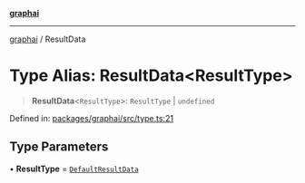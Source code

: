 [**graphai**](../README.md)

***

[graphai](../globals.md) / ResultData

# Type Alias: ResultData\<ResultType\>

> **ResultData**\<`ResultType`\>: `ResultType` \| `undefined`

Defined in: [packages/graphai/src/type.ts:21](https://github.com/kawamataryo/graphai/blob/5c4c4325bb275f17c58187664137731b5dc52a39/packages/graphai/src/type.ts#L21)

## Type Parameters

• **ResultType** = [`DefaultResultData`](DefaultResultData.md)
